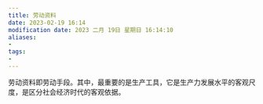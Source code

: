 ```yaml
---
title: 劳动资料
date: 2023-02-19 16:14
modification date: 2023 二月 19日 星期日 16:14:10
aliases: 
- 
tags: 
- 
---
```


劳动资料即劳动手段。其中，最重要的是生产工具，它是生产力发展水平的客观尺度，是区分社会经济时代的客观依据。
